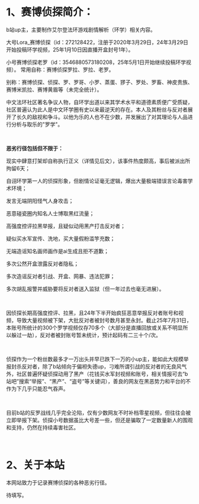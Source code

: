 # 1、赛博侦探简介：

b站up主，主要制作艾尔登法环游戏剧情解析（环学）相关内容。

大号Lora_赛博侦探（id：272128422，注册于2020年3月29日，24年3月29日开始投稿环学视频，25年1月10日因直播开盒封号1年）。

小号赛博侦探老罗（id：3546880573180208，25年5月1日开始继续投稿环学视频）。
常用自称：赛博侦探罗拉、罗拉、老罗。

别称：赛博侦探、侦探、罗、罗哥、小罗、蒸蛋、猡子、罗处、罗畜、神皮贵族、赛博米凯拉、赛博黄眉等（未完全统计）。

中文法环社区著名争议人物，自环学出道以来其学术水平和道德素质便广受质疑，社区普遍认为此人是中文环学圈有史以来最逆天的存在。本人及其粉丝与反对者展开了长久的敌视和争斗。以他为乐的人也不在少数，并发展出了对其理论与人品进行分析与取乐的"罗学"。

<br>

**恶劣行径包括但不限于：**

现实中肆意打架却自称执行正义（详情见后文），该事件热度颇高，事后被派出所拘留6天；

自诩环学第一人的侦探形象，但剧情论证毫无逻辑，爆出大量极端错误言论毒害学术环境；

发言无端阴阳怪气人身攻击；

恶意碰瓷圈内知名人士博取黑红流量；

高强度控评拉黑举报，且疑似动用黑产打击反对者；

疑似买水军宣传、洗地，买大量假粉滥竽充数；

无端造谣知名画师画作是ai生成且拒不道歉；

多次公然开盒泄露反对者隐私；

多次造谣反对者引战、开盒、网暴、违法犯罪；

多次胡乱报警并威胁要将反对者送入监狱（但一年过去也毫无进展）。

<br>

因侦探长期高强度控评、拉黑，且24年下半开始疯狂恶意举报反对者账号和视频，导致大量视频被下架，大批反对者被封号数月甚至永封。截止25年7月31日，本账号所统计的300个罗学视频仅存70多个（大部分是直播回放或关系不明显所以躲过一劫），反对者被封账号暂未统计，预计起码有二三十个/次。

<br>

侦探作为一个粉丝数最多才一万出头并早已跌下一万的小up主，能如此大规模举报封杀反对者，除了b站倾向于偏袒失德up，刁难所谓引战的反对者的无良风气外，社区普遍怀疑侦探动用了黑产（花钱买水军封视频和账号，相关情报可去“b站吧”搜索“举报”、“黑产”、“盗号”等关键词），善良的网友在黑恶势力和平台的不作为下几乎只能忍气吞声。

<br>

目前b站的反罗战线几乎完全沦陷，仅有少数网友不时补档零星视频，但往往会被立即举报下架。侦探小号数据虽比大号差一些，但还是骗取了一定数量新人的围观和支持，仍然在持续毒害社区。

<br>

# 2、关于本站

本网站致力于记录赛博侦探的各种恶劣行径。

待填写。
